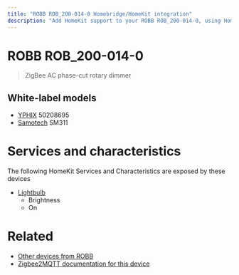 ```yaml
---
title: "ROBB ROB_200-014-0 Homebridge/HomeKit integration"
description: "Add HomeKit support to your ROBB ROB_200-014-0, using Homebridge, Zigbee2MQTT and homebridge-z2m."
---
```

<!---
This file has been GENERATED using src/docgen/docgen.ts
DO NOT EDIT THIS FILE MANUALLY!
-->
# ROBB ROB_200-014-0
> ZigBee AC phase-cut rotary dimmer


## White-label models
* [YPHIX](../index.md#yphix) 50208695
* [Samotech](../index.md#samotech) SM311

# Services and characteristics
The following HomeKit Services and Characteristics are exposed by
these devices

* [Lightbulb](../../light.md)
  * Brightness
  * On


# Related
* [Other devices from ROBB](../index.md#robb)
* [Zigbee2MQTT documentation for this device](https://www.zigbee2mqtt.io/devices/ROB_200-014-0.html)
